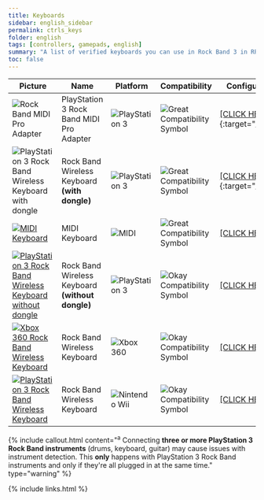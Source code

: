 ```yaml
---
title: Keyboards
sidebar: english_sidebar
permalink: ctrls_keys
folder: english
tags: [controllers, gamepads, english]
summary: "A list of verified keyboards you can use in Rock Band 3 in RPCS3."
toc: false
---
```


| Picture | Name | Platform | Compatibility | Configuration |
|--|--|--|--|--|
|![Rock Band MIDI Pro Adapter](https://carlmylo.github.io/docu-rpcs3/images/instruments/list/drmmpaps3.png)  | PlayStation 3 Rock Band MIDI Pro Adapter | ![PlayStation 3](https://carlmylo.github.io/docu-rpcs3/images/instruments/plat/ps3.png) | ![Great Compatibility Symbol](https://carlmylo.github.io/docu-rpcs3/images/instruments/compat/great.png) |[[CLICK HERE]](https://carlmylo.github.io/docu-rpcs3/adv_passthrough){:target="_blank"} |
|![PlayStation 3 Rock Band Wireless Keyboard with dongle](https://carlmylo.github.io/docu-rpcs3/images/instruments/list/prokeys.png)  | Rock Band Wireless Keyboard **(with dongle)** | ![PlayStation 3](https://carlmylo.github.io/docu-rpcs3/images/instruments/plat/ps3.png) | ![Great Compatibility Symbol](https://carlmylo.github.io/docu-rpcs3/images/instruments/compat/great.png) |[[CLICK HERE]](https://carlmylo.github.io/docu-rpcs3/adv_passthrough){:target="_blank"} |
|[![MIDI Keyboard](https://carlmylo.github.io/docu-rpcs3/images/instruments/list/promidi.png)](https://carlmylo.github.io/docu-rpcs3/ctrls_keys_midi "MIDI Keyboard") | MIDI Keyboard | ![MIDI](https://carlmylo.github.io/docu-rpcs3/images/instruments/plat/midi.png) | ![Great Compatibility Symbol](https://carlmylo.github.io/docu-rpcs3/images/instruments/compat/great.png) |[[CLICK HERE]](https://carlmylo.github.io/docu-rpcs3/ctrls_keys_midi) |
|[![PlayStation 3 Rock Band Wireless Keyboard without dongle](https://carlmylo.github.io/docu-rpcs3/images/instruments/list/prokeys.png)](https://carlmylo.github.io/docu-rpcs3/ctrls_keys_ps3 "Rock Band Wireless Keyboard") | Rock Band Wireless Keyboard **(without dongle)** | ![PlayStation 3](https://carlmylo.github.io/docu-rpcs3/images/instruments/plat/ps3.png) | ![Okay Compatibility Symbol](https://carlmylo.github.io/docu-rpcs3/images/instruments/compat/okay.png) |[[CLICK HERE]](https://carlmylo.github.io/docu-rpcs3/ctrls_keys_ps3) |
|[![Xbox 360 Rock Band Wireless Keyboard](https://carlmylo.github.io/docu-rpcs3/images/instruments/list/prokeys.png)](https://carlmylo.github.io/docu-rpcs3/ctrls_keys_360 "Rock Band Wireless Keyboard") | Rock Band Wireless Keyboard | ![Xbox 360](https://carlmylo.github.io/docu-rpcs3/images/instruments/plat/360.png) | ![Okay Compatibility Symbol](https://carlmylo.github.io/docu-rpcs3/images/instruments/compat/okay.png) |[[CLICK HERE]](https://carlmylo.github.io/docu-rpcs3/ctrls_keys_360) |
|[![PlayStation 3 Rock Band Wireless Keyboard](https://carlmylo.github.io/docu-rpcs3/images/instruments/list/prokeys.png)](https://carlmylo.github.io/docu-rpcs3/ctrls_keys_wii "Rock Band Wireless Keyboard") | Rock Band Wireless Keyboard | ![Nintendo Wii](https://carlmylo.github.io/docu-rpcs3/images/instruments/plat/wii.png) | ![Okay Compatibility Symbol](https://carlmylo.github.io/docu-rpcs3/images/instruments/compat/okay.png) |[[CLICK HERE]](https://carlmylo.github.io/docu-rpcs3/ctrls_keys_wii) |

{% include callout.html content="<sup>a</sup> Connecting **three or more PlayStation 3 Rock Band instruments** (drums, keyboard, guitar) may cause issues with instrument detection. This **only** happens with PlayStation 3 Rock Band instruments and only if they're all plugged in at the same time." type="warning" %} 

{% include links.html %}